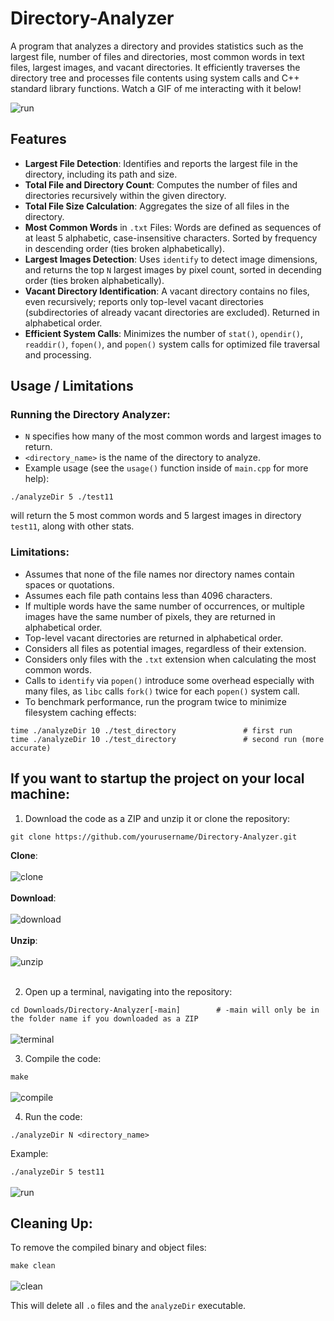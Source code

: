 # Directory-Analyzer

A program that analyzes a directory and provides statistics such as the largest file, number of files and directories, most common words in text files, largest images, and vacant directories. It efficiently traverses the directory tree and processes file contents using system calls and C++ standard library functions. Watch a GIF of me interacting with it below!

![run](https://github.com/user-attachments/assets/f6029110-9bf8-4904-80a2-0189a1564c9d)
&nbsp;

## Features
- **Largest File Detection**: Identifies and reports the largest file in the directory, including its path and size.
- **Total File and Directory Count**: Computes the number of files and directories recursively within the given directory.
- **Total File Size Calculation**: Aggregates the size of all files in the directory.
- **Most Common Words** in `.txt` Files: Words are defined as sequences of at least 5 alphabetic, case-insensitive characters. Sorted by frequency in descending order (ties broken alphabetically).
- **Largest Images Detection**: Uses `identify` to detect image dimensions, and returns the top `N` largest images by pixel count, sorted in decending order (ties broken alphabetically).
- **Vacant Directory Identification**: A vacant directory contains no files, even recursively; reports only top-level vacant directories (subdirectories of already vacant directories are excluded). Returned in alphabetical order.
- **Efficient System Calls**: Minimizes the number of `stat()`, `opendir()`, `readdir()`, `fopen()`, and `popen()` system calls for optimized file traversal and processing.

## Usage / Limitations
### Running the Directory Analyzer:
- `N` specifies how many of the most common words and largest images to return.
- `<directory_name>` is the name of the directory to analyze.
- Example usage (see the `usage()` function inside of `main.cpp` for more help):
  
```./analyzeDir 5 ./test11``` 

will return the 5 most common words and 5 largest images in directory `test11`, along with other stats.

### Limitations:
- Assumes that none of the file names nor directory names contain spaces or quotations.
- Assumes each file path contains less than 4096 characters.
- If multiple words have the same number of occurrences, or multiple images have the same number of pixels, they are returned in alphabetical order.
- Top-level vacant directories are returned in alphabetical order.
- Considers all files as potential images, regardless of their extension.
- Considers only files with the `.txt` extension when calculating the most common words.
- Calls to `identify` via `popen()` introduce some overhead especially with many files, as `libc` calls `fork()` twice for each `popen()` system call.
- To benchmark performance, run the program twice to minimize filesystem caching effects:

```
time ./analyzeDir 10 ./test_directory               # first run
time ./analyzeDir 10 ./test_directory               # second run (more accurate)
```

## If you want to startup the project on your local machine:
1. Download the code as a ZIP and unzip it or clone the repository:

  ```git clone https://github.com/yourusername/Directory-Analyzer.git```

**Clone**:
<br></br>
![clone](https://github.com/user-attachments/assets/53934a56-ff5d-4dcf-b857-b751e96d1aaf)
<br></br>
**Download**:
<br></br>
![download](https://github.com/user-attachments/assets/0d2db9c6-0ae6-48d3-92f8-cbbe6ecebdde)
<br></br>
**Unzip**:
<br></br>
![unzip](https://github.com/user-attachments/assets/867d917b-9074-418a-8221-a1d8f33af79d)
<br></br>

2. Open up a terminal, navigating into the repository:

```cd Downloads/Directory-Analyzer[-main]        # -main will only be in the folder name if you downloaded as a ZIP ```
<br></br>
![terminal](https://github.com/user-attachments/assets/beb85031-a09f-4106-84ae-382902b225e8)
&nbsp;

3. Compile the code:

```make```
<br></br>
![compile](https://github.com/user-attachments/assets/332e883e-bdb4-4667-b87b-1d70434b1749)
&nbsp;

4. Run the code:

```./analyzeDir N <directory_name>```

Example:

```./analyzeDir 5 test11```
<br></br>
![run](https://github.com/user-attachments/assets/5e66b187-26e8-4167-9e87-4e4f770b9896)
&nbsp;

## Cleaning Up:

To remove the compiled binary and object files:

```make clean```
<br></br>
![clean](https://github.com/user-attachments/assets/169c9fb3-e545-4ca0-822b-b38d28612b8f)
&nbsp;

This will delete all `.o` files and the `analyzeDir` executable.
